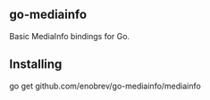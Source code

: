 ## go-mediainfo

Basic MediaInfo bindings for Go.

## Installing

go get github.com/enobrev/go-mediainfo/mediainfo
